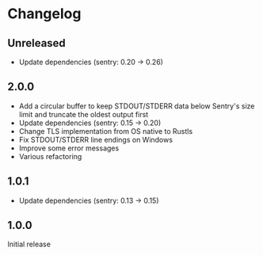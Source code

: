 # Changelog

## Unreleased

- Update dependencies (sentry: 0.20 → 0.26)

## 2.0.0

- Add a circular buffer to keep STDOUT/STDERR data below Sentry's size limit and truncate the oldest output first
- Update dependencies (sentry: 0.15 → 0.20)
- Change TLS implementation from OS native to Rustls
- Fix STDOUT/STDERR line endings on Windows
- Improve some error messages
- Various refactoring

## 1.0.1

- Update dependencies (sentry: 0.13 → 0.15)

## 1.0.0

Initial release
